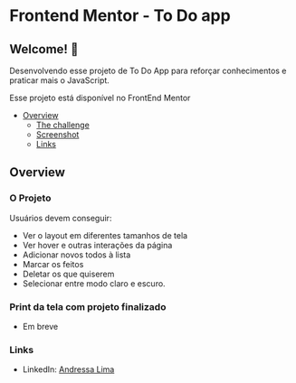 # Frontend Mentor - To Do app

## Welcome! 👋

Desenvolvendo esse projeto de To Do App para reforçar conhecimentos e praticar mais o JavaScript. 

Esse projeto está disponível no FrontEnd Mentor 

- [Overview](#overview)
  - [The challenge](#the-challenge)
  - [Screenshot](#screenshot)
  - [Links](#links)

## Overview

### O Projeto

Usuários devem conseguir:
- Ver o layout em diferentes tamanhos de tela
- Ver hover e outras interações da página
- Adicionar novos todos à lista
- Marcar os feitos
- Deletar os que quiserem
- Selecionar entre modo claro e escuro.

### Print da tela com projeto finalizado 

- Em breve

### Links 
- LinkedIn: [Andressa Lima](https://www.linkedin.com/in/andressablima/)
